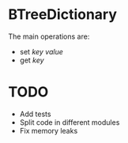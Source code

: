 # BTreeDictionary
The main operations are: 
- set *key* *value*
- get *key*

# TODO 
- Add tests
- Split code in different modules
- Fix memory leaks
